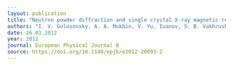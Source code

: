 ```yaml
---
layout: publication
title: "Neutron powder diffraction and single crystal X-ray magnetic resonant and non-resonant scattering studies of the doped multiferroic tb(bi)MnO 3"
authors: "I. V. Golosovsky, A. A. Mukhin, V. Yu. Ivanov, S. B. Vakhrushev, E. I. Golovenchits, V. A. Sanina, J. -U. Hoffmann, R. Feyerherm & E. Dudzik"
date: 26.03.2012
year: 2012
journal: European Physical Journal B
source: https://doi.org/10.1140/epjb/e2012-20693-2
---
```

